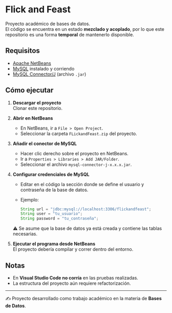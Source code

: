 # Flick and Feast

Proyecto académico de bases de datos.  
El código se encuentra en un estado **mezclado y acoplado**, por lo que este repositorio es una forma **temporal** de mantenerlo disponible.

## Requisitos

- [Apache NetBeans](https://netbeans.apache.org/)
- [MySQL](https://dev.mysql.com/downloads/mysql/) instalado y corriendo
- [MySQL Connector/J](https://dev.mysql.com/downloads/connector/j/) (archivo `.jar`)

## Cómo ejecutar

1. **Descargar el proyecto**  
   Clonar este repositorio.

2. **Abrir en NetBeans**  
   - En NetBeans, ir a `File > Open Project`.
   - Seleccionar la carpeta `FLickandFeast.zip` del proyecto.

3. **Añadir el conector de MySQL**  
   - Hacer clic derecho sobre el proyecto en NetBeans.  
   - Ir a `Properties > Libraries > Add JAR/Folder`.  
   - Seleccionar el archivo `mysql-connector-j-x.x.x.jar`.

4. **Configurar credenciales de MySQL**  
   - Editar en el código la sección donde se define el usuario y contraseña de la base de datos.  
   - Ejemplo:  

     ```java
     String url = "jdbc:mysql://localhost:3306/flickandfeast";
     String user = "tu_usuario";
     String password = "tu_contraseña";
     ```

   ⚠️ Se asume que la base de datos ya está creada y contiene las tablas necesarias.

5. **Ejecutar el programa desde NetBeans**  
   El proyecto debería compilar y correr dentro del entorno.

## Notas

- En **Visual Studio Code no corría** en las pruebas realizadas.  
- La estructura del proyecto aún requiere refactorización.  

---
✍️ Proyecto desarrollado como trabajo académico en la materia de **Bases de Datos**.
